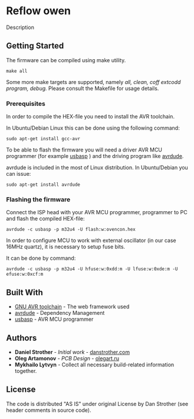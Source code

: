 # Reflow owen

Description

## Getting Started

The firmware can be compiled using make utility. 
```
make all
```

Some more make targets are supported, namely *all, clean, coff extcodd program, debug.*
Please consult the Makefile for usage details.


### Prerequisites

In order to compile the HEX-file you need to install the AVR toolchain. 

In Ubuntu/Debian Linux this can be done using the following command:
```
sudo apt-get install gcc-avr
```

To be able to flash the firmware you will need a driver AVR MCU programmer (for example [usbasp](https://www.fischl.de/usbasp/) ) and the 
driving program like [avrdude](https://www.nongnu.org/avrdude/).

avrdude is included in the most of Linux distribution. In Ubuntu/Debian you can issue:
```
sudo apt-get install avrdude
```

### Flashing the firmware
Connect the ISP head with your AVR MCU programmer, programmer to PC and flash the compiled HEX-file:
```
avrdude -c usbasp -p m32u4 -U flash:w:ovencon.hex
```

In order to configure MCU to work with external oscillator (in our case 16MHz quartz), it is necessary to
setup fuse bits.

It can be done by command:
```
avrdude -c usbasp -p m32u4 -U hfuse:w:0xdd:m -U lfuse:w:0xde:m -U efuse:w:0xcf:m
```


## Built With

* [GNU AVR toolchain](http://www.dropwizard.io/1.0.2/docs/) - The web framework used
* [avrdude](https://maven.apache.org/) - Dependency Management
* [usbasp](https://www.fischl.de/usbasp/) - AVR MCU programmer

## Authors

* **Daniel Strother** - *Initial work* - [danstrother.com](https://danstrother.com/2011/01/15/reflow-oven-controller/)
* **Oleg Artamonov** - *PCB Design*  - [olegart.ru](http://olegart.ru/wordpress/reflow-soldering/)
* **Mykhailo Lytvyn** - Collect all necessary build-related information together.


## License

The code is distributed "AS IS" under original License by Dan Strother (see header comments in source code).


